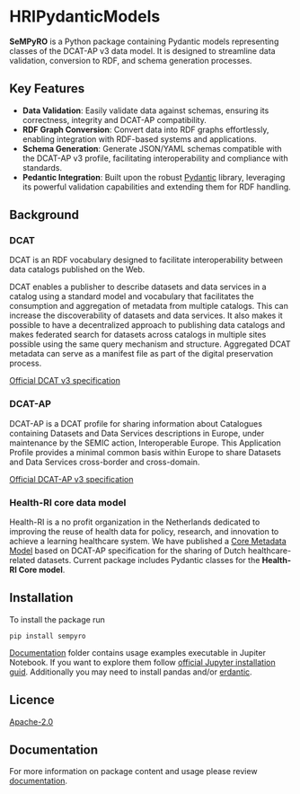 # HRIPydanticModels

**SeMPyRO** is a Python package containing Pydantic models representing classes of the
DCAT-AP v3 data model. It is designed to streamline data validation, conversion to RDF, and schema generation processes.

## Key Features

- **Data Validation**: Easily validate data against schemas, ensuring its correctness, integrity and DCAT-AP compatibility.
- **RDF Graph Conversion**: Convert data into RDF graphs effortlessly, enabling integration with RDF-based systems and applications.
- **Schema Generation**: Generate JSON/YAML schemas compatible with the DCAT-AP v3 profile, facilitating interoperability and compliance with standards.
- **Pedantic Integration**: Built upon the robust [Pydantic](https://docs.pydantic.dev/) library, leveraging its powerful validation capabilities and extending them for RDF handling.

## Background

### DCAT

DCAT is an RDF vocabulary designed to facilitate interoperability between data catalogs published on the Web.

DCAT enables a publisher to describe datasets and data services in a catalog using a standard model and vocabulary
that facilitates the consumption and aggregation of metadata from multiple catalogs. This can increase the
discoverability of datasets and data services. It also makes it possible to have a decentralized approach to publishing
data catalogs and makes federated search for datasets across catalogs in multiple sites possible using the same query
mechanism and structure. Aggregated DCAT metadata can serve as a manifest file as part of the digital preservation
process.

[Official DCAT v3 specification](https://www.w3.org/TR/vocab-dcat-3/)

### DCAT-AP

DCAT-AP is a DCAT profile for sharing information about Catalogues containing Datasets and Data Services descriptions
in Europe, under maintenance by the SEMIC action, Interoperable Europe. This Application Profile provides a minimal
common basis within Europe to share Datasets and Data Services cross-border and cross-domain.

[Official DCAT-AP v3 specification](https://semiceu.github.io/DCAT-AP/releases/3.0.0/)

### Health-RI core data model

Health-RI is a no profit organization in the Netherlands dedicated to improving the reuse of health data for policy, 
research, and innovation to achieve a learning healthcare system.
We have published a [Core Metadata Model](https://health-ri.atlassian.net/l/cp/udWLxwpu) based on DCAT-AP 
specification for the sharing of Dutch healthcare-related datasets.
Current package includes Pydantic classes for the **Health-RI Core model**.

## Installation

To install the package run
```commandline
pip install sempyro
```

[Documentation](./docs) folder contains usage examples executable in Jupiter Notebook. 
If you want to explore them follow [official Jupyter installation guid](https://jupyter.org/install#jupyter-notebook).
Additionally you may need to install pandas and/or [erdantic](./docs/Defining_extendind_a_model.md#visualization-with-erdantic).

## Licence

[Apache-2.0](./LICENSE)

## Documentation

For more information on package content and usage please review [documentation](./docs).
